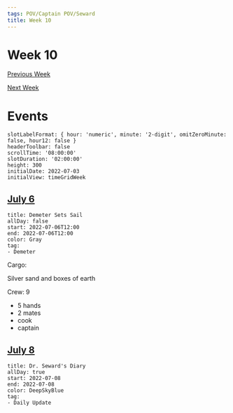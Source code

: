 ```yaml
---
tags: POV/Captain POV/Seward 
title: Week 10
---
```


# Week 10

[Previous Week](2022-W27.md)

[Next Week](2022-W29.md)

# Events

```itinerary
slotLabelFormat: { hour: 'numeric', minute: '2-digit', omitZeroMinute: false, hour12: false }
headerToolbar: false
scrollTime: '08:00:00'
slotDuration: '02:00:00'
height: 300
initialDate: 2022-07-03
initialView: timeGridWeek
```

## [July 6](2022-07-18.md)

```itinerary-event
title: Demeter Sets Sail
allDay: false
start: 2022-07-06T12:00
end: 2022-07-06T12:00
color: Gray
tag:
- Demeter
```

Cargo:

Silver sand and boxes of earth

Crew: 9

- 5 hands
- 2 mates
- cook
- captain

## [July 8](2022-07-08.md)

```itinerary-event
title: Dr. Seward's Diary
allDay: true
start: 2022-07-08
end: 2022-07-08
color: DeepSkyBlue
tag:
- Daily Update
```

